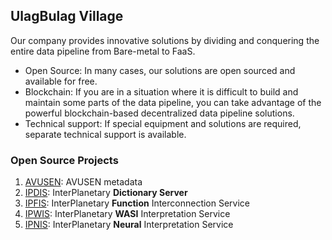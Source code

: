 ## UlagBulag Village

Our company provides innovative solutions by dividing and conquering the entire data pipeline from Bare-metal to FaaS.

* Open Source: In many cases, our solutions are open sourced and available for free.
* Blockchain: If you are in a situation where it is difficult to build and maintain some parts of the data pipeline, you can take advantage of the powerful blockchain-based decentralized data pipeline solutions.
* Technical support: If special equipment and solutions are required, separate technical support is available.

### Open Source Projects

1. [AVUSEN](https://github.com/ulagbulag-village/avusen): AVUSEN metadata
1. [IPDIS](https://github.com/ulagbulag-village/ipdis): InterPlanetary **Dictionary Server**
1. [IPFIS](https://github.com/ulagbulag-village/ipfis): InterPlanetary **Function** Interconnection Service
1. [IPWIS](https://github.com/ulagbulag-village/ipwis): InterPlanetary **WASI** Interpretation Service
1. [IPNIS](https://github.com/ulagbulag-village/ipnis): InterPlanetary **Neural** Interpretation Service
